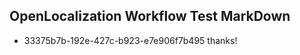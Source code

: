 ## OpenLocalization Workflow Test MarkDown
* 33375b7b-192e-427c-b923-e7e906f7b495 
thanks!<!--HONumber=Mar16_HO1-->

